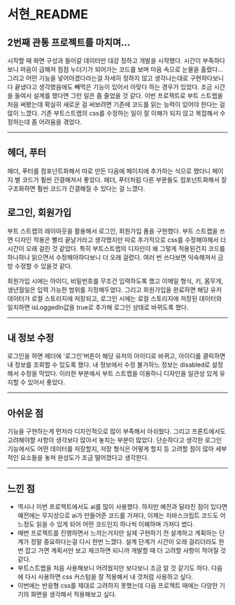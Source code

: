 # 서현_README

## 2번째 관통 프로젝트를 마치며...
시작할 때 화면 구성과 들어갈 데이터만 대강 정하고 개발을 시작했다. 시간이 부족하다보니 마음이 급해져 점점 누더기가 되어가는 코드를 보며 마음 속으로 눈물을 흘렸다...
그리고 어떤 기능을 넣어야겠다라는걸 자세히 정하지 않고 생각나는대로 구현하다보니 다 끝냈다고 생각했음에도 빼먹은 기능이 있어서 아맞다 하는 경우가 있었다.
조금 시간을 들여서 설계를 했다면 그런 일은 좀 줄었을 것 같다.
이번 프로젝트로 부트 스트랩을 처음 써봤는데 확실히 새로운 걸 써보려면 기존에 코드를 읽는 능력이 있어야 한다는 걸 많이 느꼈다.
기존 부트스트랩의 css를 수정하는 일이 잘 이해가 되지 않고 복잡해서 수정하는데 좀 어려움을 겪었다.

---

## 헤더, 푸터
헤더, 푸터를 컴포넌트화해서 따로 만든 다음에 페이지에 추가하는 식으로 했더니 페이지 별 코드가 훨씬 간결해져서 좋았다.
헤더, 푸터처럼 다른 부분들도 컴포넌트화해서 잘 구조화하면 훨씬 코드가 간결해질 수 있다는 걸 느꼈다.

## 로그인, 회원가입
부트 스트랩의 레이아웃을 활용해서 로그인, 회원가입 폼을 구현했다. 부트 스트랩을 쓰면 디자인 적용은 빨리 끝날거라고 생각했지만 따로 추가적으로 css를 수정해야해서 더 시간이 오래 걸린 것 같았다.
특히 부트스트랩의 디자인이 왜 그렇게 적용된건지 코드를 하나하나 읽으면서 수정해야하다보니 더 오래 걸렸다. 여러 번 쓰다보면 익숙해져서 금방 수정할 수 있을것 같다.

회원가입 시에는 아이디, 비밀번호를 무조건 입력하도록 했고 이메일 형식, 키, 몸무게, 생년월일은 입력 가능한 범위를 지정해두었다.
그리고 회원가입을 완료하면 해당 유저 데이터가 로컬 스토리지에 저장되고, 로그인 시에는 로컬 스토리지에 저장된 데이터와 일치하면 isLoggedIn값을 true로 추가해 로그인 상태로 바뀌도록 했다.

---

## 내 정보 수정
로그인을 하면 헤더에 '로그인'버튼이 해당 유저의 아이디로 바뀌고, 아이디를 클릭하면 내 정보를 조회할 수 있도록 했다.
내 정보에서 수정 불가하느 정보는 disabled로 설정해서 수정을 막았다. 이러한 부분에서 부트 스트랩을 이용하니 디자인을 일관성 있게 유지할 수 있어서 좋았다.

---

## 아쉬운 점
기능을 구현하는게 먼저라 디자인적으로 많이 부족해서 아쉬웠다. 
그리고 프론트에서도 고려해야할 사항이 생각보다 많아서 놓치는 부분이 많았다. 단순하다고 생각한 로그인 기능에서도 어떤 데이터를 저장할지, 저장 형식은 어떻게 할지 등 고려할 점이 많아 세부적인 요소들을 놓쳐 완성도가 조금 떨어졌다고 생각한다.

---

## 느낀 점
- 역시나 이번 프로젝트에서도 ai를 많이 사용했다. 하지만 예전과 달라진 점이 있다면 예전에는 무지성으로 ai가 만들어준 코드를 가져다, 이제는 자바스크립트 코드도 어느정도 읽을 수 있게 되어 어떤 코드인지 하나씩 이해하며 가져다 썼다.
- 매번 프로젝트를 진행하면서 느끼는거지만 실제 구현하기 전 설계하고 계획하는 단계가 정말 중요하다는걸 다시 한번 느꼈다. 설계 단계가 시간이 오래 걸리더라도 한 번 잡고 가면 계획서만 보고 체크하면 되니까 개발할 때 더 고려할 사항이 적어질 것 같다.
- 부트스트랩을 처음 사용해보니 어려웠지만 보다보니 조금 알 것 같기도 하다. 다음에 다시 사용하면 css 커스텀을 잘 적용해서 내 것처럼 사용하고 싶다.
- 이번에는 반응형 css를 제대로 고려하지 못했는데 다음 프로젝트 때에는 다양한 기기의 화면을 생각해서 적용해보고 싶다.

